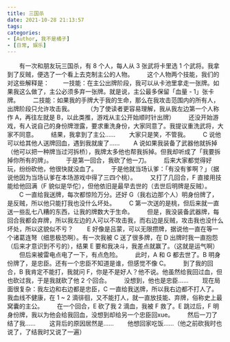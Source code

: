 ```yaml
---
title: 三国杀
date: 2021-10-28 21:13:57
tags:
categories:
- [Author, 我不是橘子]
- [日常, 娱乐]
---
```


&emsp;&emsp;有一次和朋友玩三国杀，有 8 个人，每人从 3 张武将卡里选 1 个武将。我拿到了反贼，便选了一个看上去克制主公的人物。
&emsp;&emsp;这个人物两个技能，我们的对这些解释是：
&emsp;&emsp;一技能：在主公出牌阶段，我可以从卡池里拿走一张牌。如果我这么做了，主公必须多弃一张牌。就是说，主公最多保留「血量 - 1」张卡牌。
&emsp;&emsp;二技能：如果我的手牌大于我的生命，那么在我攻击范围内的所有人，出牌阶段只允许攻击我。
&emsp;&emsp;（为了使读者更容易理解，我从我左边第一个人称作 A，再往左就是 B，以此类推，游戏从主公开始顺时针出牌）
&emsp;&emsp;还没开始游戏，有人说自己的身份牌泄露，要求重洗身份，大家同意了。我提议重洗武将，大家不同意。
&emsp;&emsp;结果，我拿到了主公……
&emsp;&emsp;大家只是笑，不管我。
&emsp;&emsp;C 说他可以给其他人送牌回血，遇到我就废了……
&emsp;&emsp;A 说如果我装备了武器他就拆掉（他可以把一种牌当过河拆桥），我牌太多他也帮我拆掉。但我却听成了「我要拆掉你所有的牌」。
&emsp;&emsp;于是第一回合，我砍了他一刀。
&emsp;&emsp;后来大家都觉得好玩，纷纷砍他，他很快就没血了。
&emsp;&emsp;于是他就当场认爹：「有没有爹啊？」（据说他因为当场认爹在本场游戏中得了三四个桃）。
&emsp;&emsp;又打了几回合，F 直接用技能给他回满（F 貌似是华佗），但他依旧是最早去世的（去世后明牌是反贼）。
&emsp;&emsp;C 一直给我送牌，每次都惊险万分。还好 G（我右边那个人）明身份牌了，是反贼，所以他只能打我也没什么坏处。
&emsp;&emsp;C 第一次送的是桃，但后来就一直送一些乱七八糟的东西，让我的牌数大于生命。
&emsp;&emsp;但是，我没装备武器牌，每回合我都会弃牌，所以我左边的人可以不攻击我，而右边是反贼，攻击我也没什么坏处，所以这貌似不亏？
&emsp;&emsp;E 好像是吕蒙，可以无限攒牌，据说他一直在等一个诸葛连弩（细思极恐啊）。有一次我被 C 送了很多牌，在 D 出牌时我一直抱怨（后来才意识到不亏的），结果 E 要和我决斗，我差点就赢了。（这就是运气啊）
&emsp;&emsp;但后来被雷电点电了一下，有点危险。
&emsp;&emsp;此时，A 和 G 都去世了。B 明身份牌了，是忠臣。还有一个忠臣不知道是谁，但感觉不像 C。
&emsp;&emsp;到了我的回合，B 我肯定不能打，我就问 F，你是不是好人？他不说。他虽然给我回过血，但也砍过我，于是我就砍了他 2 个回合。
&emsp;&emsp;没想到，他也是忠臣……
&emsp;&emsp;现在局面很复杂：我左边和右边都是忠臣，C 一直给我送牌，所以我右边都不打人了。我血线不健康，在 1 ~ 2 滴徘徊，又不能打人，就一直放技能、弃牌，俗称史上最窝囊的主公。
&emsp;&emsp;在一个回合，E 砍了我 2 滴血，我被 F 救了。E 跳过后，F 明身份牌，我以为他会给我回血，没想到却给另一个忠臣回xue。
&emsp;&emsp;然后一刀了结了我……
&emsp;&emsp;这背后的原因居然是……
&emsp;&emsp;他想回家吃饭……（他之前砍我时也说了，了结我时又说了一遍）
